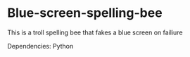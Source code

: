 # Blue-screen-spelling-bee
This is a troll spelling bee that fakes a blue screen on failiure

Dependencies:
  Python
